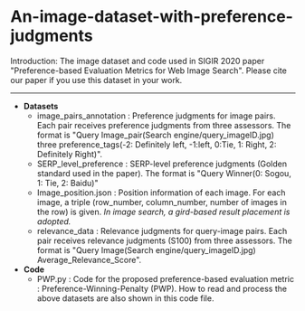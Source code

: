 # An-image-dataset-with-preference-judgments
Introduction: The image dataset and code used in SIGIR 2020 paper "Preference-based Evaluation Metrics for Web Image Search". Please cite our paper if you use this dataset in your work.

---
- **Datasets**
   - image_pairs_annotation : Preference judgments for image pairs. Each pair receives preference judgments from three assessors. The format is "Query	Image_pair(Search engine/query_imageID.jpg)	three preference_tags(-2: Definitely left, -1:left, 0:Tie, 1: Right, 2: Definitely Right)".
   - SERP_level_preference : SERP-level preference judgments (Golden standard used in the paper). The format is "Query	Winner(0: Sogou, 1: Tie, 2: Baidu)"
   - Image_position.json : Position information of each image. For each image, a triple (row_number, column_number, number of images in the row) is given. *In image search, a gird-based result placement is adopted.*
   - relevance_data : Relevance judgments for query-image pairs. Each pair receives relevance judgments (S100) from three assessors. The format is "Query	Image(Search engine/query_imageID.jpg)	Average_Relevance_Score".
- **Code**
   - PWP.py : Code for the proposed preference-based evaluation metric : Preference-Winning-Penalty (PWP). How to read and process the above datasets are also shown in this code file.
